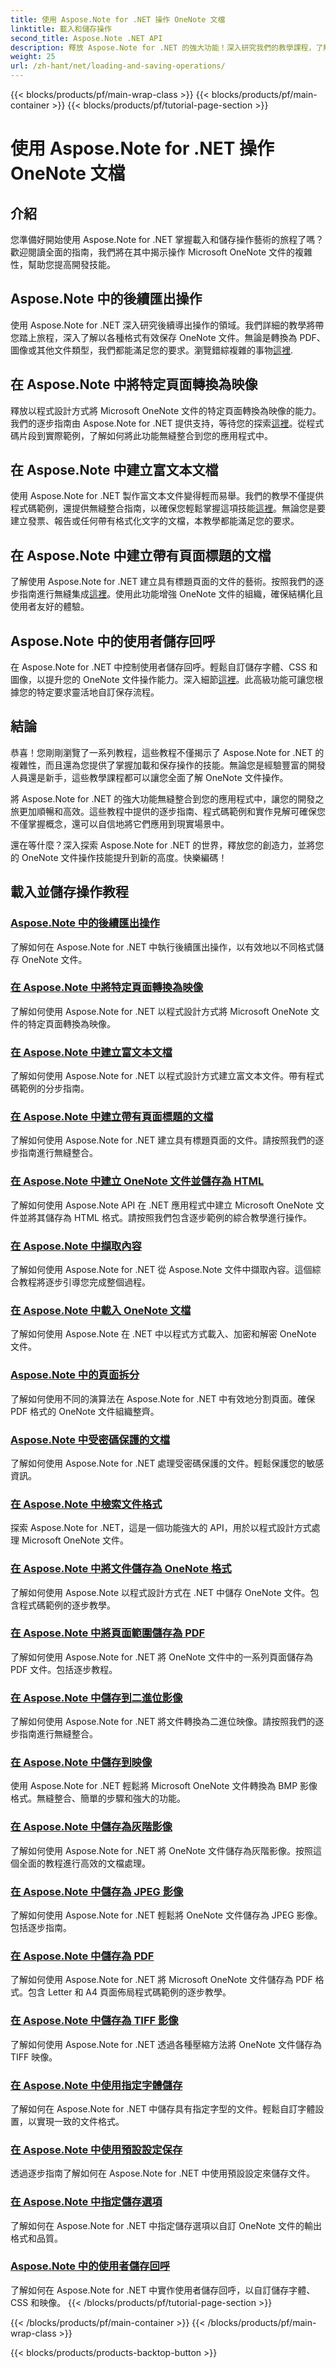 ```yaml
---
title: 使用 Aspose.Note for .NET 操作 OneNote 文檔
linktitle: 載入和儲存操作
second_title: Aspose.Note .NET API
description: 釋放 Aspose.Note for .NET 的強大功能！深入研究我們的教學課程，了解如何輕鬆載入、儲存和操作 OneNote 文件的逐步指導。
weight: 25
url: /zh-hant/net/loading-and-saving-operations/
---
```


{{< blocks/products/pf/main-wrap-class >}}
{{< blocks/products/pf/main-container >}}
{{< blocks/products/pf/tutorial-page-section >}}

# 使用 Aspose.Note for .NET 操作 OneNote 文檔


## 介紹

您準備好開始使用 Aspose.Note for .NET 掌握載入和儲存操作藝術的旅程了嗎？歡迎閱讀全面的指南，我們將在其中揭示操作 Microsoft OneNote 文件的複雜性，幫助您提高開發技能。

## Aspose.Note 中的後續匯出操作
使用 Aspose.Note for .NET 深入研究後續導出操作的領域。我們詳細的教學將帶您踏上旅程，深入了解以各種格式有效保存 OneNote 文件。無論是轉換為 PDF、圖像或其他文件類型，我們都能滿足您的要求。瀏覽錯綜複雜的事物[這裡](./consequent-export-operations/).

## 在 Aspose.Note 中將特定頁面轉換為映像
釋放以程式設計方式將 Microsoft OneNote 文件的特定頁面轉換為映像的能力。我們的逐步指南由 Aspose.Note for .NET 提供支持，等待您的探索[這裡](./convert-specific-page-to-image/)。從程式碼片段到實際範例，了解如何將此功能無縫整合到您的應用程式中。

## 在 Aspose.Note 中建立富文本文檔
使用 Aspose.Note for .NET 製作富文本文件變得輕而易舉。我們的教學不僅提供程式碼範例，還提供無縫整合指南，以確保您輕鬆掌握這項技能[這裡](./create-doc-with-rich-text/)。無論您是要建立發票、報告或任何帶有格式化文字的文檔，本教學都能滿足您的要求。

## 在 Aspose.Note 中建立帶有頁面標題的文檔
了解使用 Aspose.Note for .NET 建立具有標題頁面的文件的藝術。按照我們的逐步指南進行無縫集成[這裡](./create-doc-with-page-title/)。使用此功能增強 OneNote 文件的組織，確保結構化且使用者友好的體驗。

## Aspose.Note 中的使用者儲存回呼
在 Aspose.Note for .NET 中控制使用者儲存回呼。輕鬆自訂儲存字體、CSS 和圖像，以提升您的 OneNote 文件操作能力。深入細節[這裡](./user-saving-callbacks/)。此高級功能可讓您根據您的特定要求靈活地自訂保存流程。

## 結論

恭喜！您剛剛瀏覽了一系列教程，這些教程不僅揭示了 Aspose.Note for .NET 的複雜性，而且還為您提供了掌握加載和保存操作的技能。無論您是經驗豐富的開發人員還是新手，這些教學課程都可以讓您全面了解 OneNote 文件操作。

將 Aspose.Note for .NET 的強大功能無縫整合到您的應用程式中，讓您的開發之旅更加順暢和高效。這些教程中提供的逐步指南、程式碼範例和實作見解可確保您不僅掌握概念，還可以自信地將它們應用到現實場景中。

還在等什麼？深入探索 Aspose.Note for .NET 的世界，釋放您的創造力，並將您的 OneNote 文件操作技能提升到新的高度。快樂編碼！

## 載入並儲存操作教程
### [Aspose.Note 中的後續匯出操作](./consequent-export-operations/)
了解如何在 Aspose.Note for .NET 中執行後續匯出操作，以有效地以不同格式儲存 OneNote 文件。
### [在 Aspose.Note 中將特定頁面轉換為映像](./convert-specific-page-to-image/)
了解如何使用 Aspose.Note for .NET 以程式設計方式將 Microsoft OneNote 文件的特定頁面轉換為映像。
### [在 Aspose.Note 中建立富文本文檔](./create-doc-with-rich-text/)
了解如何使用 Aspose.Note for .NET 以程式設計方式建立富文本文件。帶有程式碼範例的分步指南。
### [在 Aspose.Note 中建立帶有頁面標題的文檔](./create-doc-with-page-title/)
了解如何使用 Aspose.Note for .NET 建立具有標題頁面的文件。請按照我們的逐步指南進行無縫整合。
### [在 Aspose.Note 中建立 OneNote 文件並儲存為 HTML](./create-onenote-doc-save-to-html/)
了解如何使用 Aspose.Note API 在 .NET 應用程式中建立 Microsoft OneNote 文件並將其儲存為 HTML 格式。請按照我們包含逐步範例的綜合教學進行操作。
### [在 Aspose.Note 中擷取內容](./extract-content/)
了解如何使用 Aspose.Note for .NET 從 Aspose.Note 文件中擷取內容。這個綜合教程將逐步引導您完成整個過程。
### [在 Aspose.Note 中載入 OneNote 文檔](./load-onenote-document/)
了解如何使用 Aspose.Note 在 .NET 中以程式方式載入、加密和解密 OneNote 文件。
### [Aspose.Note 中的頁面拆分](./page-splitting/)
了解如何使用不同的演算法在 Aspose.Note for .NET 中有效地分割頁面。確保 PDF 格式的 OneNote 文件組織整齊。
### [Aspose.Note 中受密碼保護的文檔](./password-protected-document/)
了解如何使用 Aspose.Note for .NET 處理受密碼保護的文件。輕鬆保護您的敏感資訊。
### [在 Aspose.Note 中檢索文件格式](./retrieve-file-format/)
探索 Aspose.Note for .NET，這是一個功能強大的 API，用於以程式設計方式處理 Microsoft OneNote 文件。
### [在 Aspose.Note 中將文件儲存為 OneNote 格式](./save-doc-to-onenote-format/)
了解如何使用 Aspose.Note 以程式設計方式在 .NET 中儲存 OneNote 文件。包含程式碼範例的逐步教學。
### [在 Aspose.Note 中將頁面範圍儲存為 PDF](./save-range-pages-as-pdf/)
了解如何使用 Aspose.Note for .NET 將 OneNote 文件中的一系列頁面儲存為 PDF 文件。包括逐步教程。
### [在 Aspose.Note 中儲存到二進位影像](./save-to-binary-image/)
了解如何使用 Aspose.Note for .NET 將文件轉換為二進位映像。請按照我們的逐步指南進行無縫整合。
### [在 Aspose.Note 中儲存到映像](./save-to-image/)
使用 Aspose.Note for .NET 輕鬆將 Microsoft OneNote 文件轉換為 BMP 影像格式。無縫整合、簡單的步驟和強大的功能。
### [在 Aspose.Note 中儲存為灰階影像](./save-to-grayscale-image/)
了解如何使用 Aspose.Note for .NET 將 OneNote 文件儲存為灰階影像。按照這個全面的教程進行高效的文檔處理。
### [在 Aspose.Note 中儲存為 JPEG 影像](./save-to-jpeg-image/)
了解如何使用 Aspose.Note for .NET 輕鬆將 OneNote 文件儲存為 JPEG 影像。包括逐步指南。
### [在 Aspose.Note 中儲存為 PDF](./save-to-pdf/)
了解如何使用 Aspose.Note for .NET 將 Microsoft OneNote 文件儲存為 PDF 格式。包含 Letter 和 A4 頁面佈局程式碼範例的逐步教學。
### [在 Aspose.Note 中儲存為 TIFF 影像](./save-to-tiff-image/)
了解如何使用 Aspose.Note for .NET 透過各種壓縮方法將 OneNote 文件儲存為 TIFF 映像。
### [在 Aspose.Note 中使用指定字體儲存](./save-using-specified-fonts/)
了解如何在 Aspose.Note for .NET 中儲存具有指定字型的文件。輕鬆自訂字體設置，以實現一致的文件格式。
### [在 Aspose.Note 中使用預設設定保存](./save-with-default-settings/)
透過逐步指南了解如何在 Aspose.Note for .NET 中使用預設設定來儲存文件。
### [在 Aspose.Note 中指定儲存選項](./specify-save-options/)
了解如何在 Aspose.Note for .NET 中指定儲存選項以自訂 OneNote 文件的輸出格式和品質。
### [Aspose.Note 中的使用者儲存回呼](./user-saving-callbacks/)
了解如何在 Aspose.Note for .NET 中實作使用者儲存回呼，以自訂儲存字體、CSS 和映像。
{{< /blocks/products/pf/tutorial-page-section >}}

{{< /blocks/products/pf/main-container >}}
{{< /blocks/products/pf/main-wrap-class >}}

{{< blocks/products/products-backtop-button >}}
